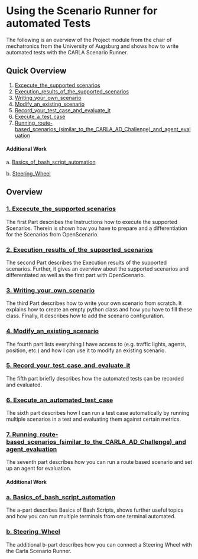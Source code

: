 # Using the Scenario Runner for automated Tests

The following is an overview of the Project module from the chair of mechatronics from the University of Augsburg and shows how to write automated tests with the CARLA Scenario Runner.



## Quick Overview

1. [Excecute_the_supported scenarios](Execute_the_supported_scenarios.md)
2. [Execution_results_of_the_supported_scenarios](Execution_results_of_the_supported_scenarios.md)
3. [Writing_your_own_scenario](Writing_your_own_scenario.md) 
4. [Modify_an_existing_scenario](Modify_an_existing_scenario.md) 
5. [Record_your_test_case_and_evaluate_it](Record_your_test_case_and_evaluate_it.md) 
6. [Execute_a_test_case](Execute_an_automated_test_case.md)
7. [Running_route-based_scenarios_(similar_to_the_CARLA_AD_Challenge)_and_agent_evaluation](Running_route-based_scenarios_(similar_to_the_CARLA_AD_Challenge)_and_agent_evaluation.md)

#### Additional Work

a. [Basics_of_bash_script_automation](Basics_of_bash_script_automation.md)

b. [Steering_Wheel](Steering_Wheel.md)

## Overview

### [1. Excecute_the_supported scenarios](Execute_the_supported_scenarios.md)
The first Part describes the Instructions how to execute the supported Scenarios. Therein is shown how you have to prepare and a differentiation for the Scenarios from OpenScenario.

### [2. Execution_results_of_the_supported_scenarios](Execution_results_of_the_supported_scenarios.md)
The second Part describes the Execution results of the supported scenarios. Further, it gives an overview about the supported scenarios and differentiated as well as the first part with OpenScenario.

### [3. Writing_your_own_scenario](Writing_your_own_scenario.md)
The third Part describes how to write your own scenario from scratch. It explains how to create an empty python class and how you have to fill these class. Finally, it describes how to add the scenario configuration.

### [4. Modify_an_existing_scenario](Modify_an_existing_scenario.md)
The fourth part lists everything I have access to (e.g. traffic lights, agents, position, etc.) and how I can use it to modify an existing scenario.

### [5. Record_your_test_case_and_evaluate_it](Record_your_test_case_and_evaluate_it.md)
The fifth part briefly describes how the automated tests can be recorded and evaluated.

### [6. Execute_an_automated_test_case](Execute_an_automated_test_case.md)
The sixth part describes how I can run a test case automatically by running multiple scenarios in a test and evaluating them against certain metrics.

### [7. Running_route-based_scenarios_(similar_to_the_CARLA_AD_Challenge)_and agent_evaluation](Running_route-based_scenarios_(similar_to_the_CARLA_AD_Challenge)_and_agent_evaluation.md)
The seventh part describes how you can run a route based scenario and set up an agent for evaluation.

#### Additional Work

### [a. Basics_of_bash_script_automation](Basics_of_bash_script_automation.md)
The a-part describes Basics of Bash Scripts, shows further useful topics and how you can run multiple terminals from one terminal automated.

### [b. Steering_Wheel](Steering_Wheel.md)
The additional b-part describes how you can connect a Steering Wheel with the Carla Scenario Runner.